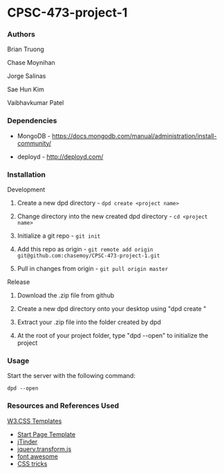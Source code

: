 # CPSC-473-project-1

### Authors
Brian Truong

Chase Moynihan

Jorge Salinas

Sae Hun Kim

Vaibhavkumar Patel

### Dependencies
* MongoDB - https://docs.mongodb.com/manual/administration/install-community/

* deployd - http://deployd.com/

### Installation
Development

1. Create a new dpd directory - `dpd create <project name>`

2. Change directory into the new created dpd directory - `cd <project name>`

3. Initialize a git repo - `git init`

4. Add this repo as origin - `git remote add origin git@github.com:chasemoy/CPSC-473-project-1.git`

5. Pull in changes from origin - `git pull origin master`

Release
1. Download the .zip file from github

2. Create a new dpd directory onto your desktop using "dpd create <project name>"

3. Extract your .zip file into the folder created by dpd

4. At the root of your project folder, type "dpd --open" to initialize the project

### Usage
Start the server with the following command:

    dpd --open

### Resources and References Used
[W3.CSS Templates](https://www.w3schools.com/w3css/w3css_templates.asp)
* [Start Page Template](https://www.w3schools.com/w3css/tryit.asp?filename=tryw3css_templates_start_page&stacked=h)
* [jTinder](https://github.com/do-web/jTinder)
* [jquery.transform.js](https://github.com/louisremi/jquery.transform.js/)
* [font awesome](https://fontawesome.com/)
* [CSS tricks](https://css-tricks.com/)

